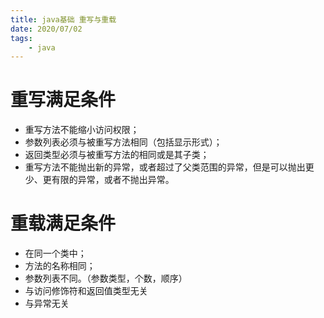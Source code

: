 ```yaml
---
title: java基础 重写与重载
date: 2020/07/02
tags: 
    - java
---
```


# 重写满足条件
* 重写方法不能缩小访问权限；
* 参数列表必须与被重写方法相同（包括显示形式）；
* 返回类型必须与被重写方法的相同或是其子类；
* 重写方法不能抛出新的异常，或者超过了父类范围的异常，但是可以抛出更少、更有限的异常，或者不抛出异常。<!-- more -->

# 重载满足条件
* 在同一个类中；
* 方法的名称相同；
* 参数列表不同。（参数类型，个数，顺序）
* 与访问修饰符和返回值类型无关
* 与异常无关